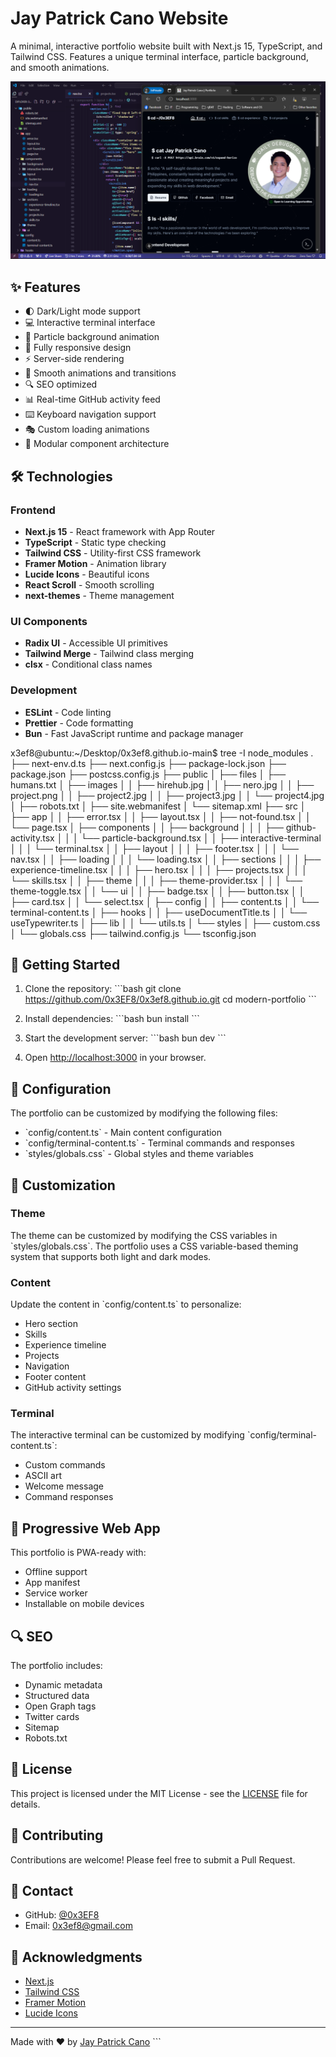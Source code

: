 # Jay Patrick Cano Website

A minimal, interactive portfolio website built with Next.js 15, TypeScript, and Tailwind CSS. Features a unique terminal interface, particle background, and smooth animations.

![Portfolio Preview](/public/images/portfolio.png)

## ✨ Features

- 🌓 Dark/Light mode support
- 💻 Interactive terminal interface
- 🎯 Particle background animation
- 📱 Fully responsive design
- ⚡ Server-side rendering
- 🎨 Smooth animations and transitions
- 🔍 SEO optimized
- 📊 Real-time GitHub activity feed
- ⌨️ Keyboard navigation support
- 🎭 Custom loading animations
- 🔧 Modular component architecture

## 🛠️ Technologies

### Frontend
- **Next.js 15** - React framework with App Router
- **TypeScript** - Static type checking
- **Tailwind CSS** - Utility-first CSS framework
- **Framer Motion** - Animation library
- **Lucide Icons** - Beautiful icons
- **React Scroll** - Smooth scrolling
- **next-themes** - Theme management

### UI Components
- **Radix UI** - Accessible UI primitives
- **Tailwind Merge** - Tailwind class merging
- **clsx** - Conditional class names

### Development
- **ESLint** - Code linting
- **Prettier** - Code formatting
- **Bun** - Fast JavaScript runtime and package manager

x3ef8@ubuntu:~/Desktop/0x3ef8.github.io-main$ tree -I node_modules
.
├── next-env.d.ts
├── next.config.js
├── package-lock.json
├── package.json
├── postcss.config.js
├── public
│   ├── files
│   ├── humans.txt
│   ├── images
│   │   ├── hirehub.jpg
│   │   ├── nero.jpg
│   │   ├── project.png
│   │   ├── project2.jpg
│   │   ├── project3.jpg
│   │   └── project4.jpg
│   ├── robots.txt
│   ├── site.webmanifest
│   └── sitemap.xml
├── src
│   ├── app
│   │   ├── error.tsx
│   │   ├── layout.tsx
│   │   ├── not-found.tsx
│   │   └── page.tsx
│   ├── components
│   │   ├── background
│   │   │   ├── github-activity.tsx
│   │   │   └── particle-background.tsx
│   │   ├── interactive-terminal
│   │   │   └── terminal.tsx
│   │   ├── layout
│   │   │   ├── footer.tsx
│   │   │   └── nav.tsx
│   │   ├── loading
│   │   │   └── loading.tsx
│   │   ├── sections
│   │   │   ├── experience-timeline.tsx
│   │   │   ├── hero.tsx
│   │   │   ├── projects.tsx
│   │   │   └── skills.tsx
│   │   ├── theme
│   │   │   ├── theme-provider.tsx
│   │   │   └── theme-toggle.tsx
│   │   └── ui
│   │       ├── badge.tsx
│   │       ├── button.tsx
│   │       ├── card.tsx
│   │       └── select.tsx
│   ├── config
│   │   ├── content.ts
│   │   └── terminal-content.ts
│   ├── hooks
│   │   ├── useDocumentTitle.ts
│   │   └── useTypewriter.ts
│   ├── lib
│   │   └── utils.ts
│   └── styles
│       ├── custom.css
│       └── globals.css
├── tailwind.config.js
└── tsconfig.json


## 🚀 Getting Started

1. Clone the repository:
\`\`\`bash
git clone https://github.com/0x3EF8/0x3ef8.github.io.git
cd modern-portfolio
\`\`\`

2. Install dependencies:
\`\`\`bash
bun install
\`\`\`

3. Start the development server:
\`\`\`bash
bun dev
\`\`\`

4. Open [http://localhost:3000](http://localhost:3000) in your browser.

## 🔧 Configuration

The portfolio can be customized by modifying the following files:

- \`config/content.ts\` - Main content configuration
- \`config/terminal-content.ts\` - Terminal commands and responses
- \`styles/globals.css\` - Global styles and theme variables

## 🎨 Customization

### Theme

The theme can be customized by modifying the CSS variables in \`styles/globals.css\`. The portfolio uses a CSS variable-based theming system that supports both light and dark modes.

### Content

Update the content in \`config/content.ts\` to personalize:
- Hero section
- Skills
- Experience timeline
- Projects
- Navigation
- Footer content
- GitHub activity settings

### Terminal

The interactive terminal can be customized by modifying \`config/terminal-content.ts\`:
- Custom commands
- ASCII art
- Welcome message
- Command responses

## 📱 Progressive Web App

This portfolio is PWA-ready with:
- Offline support
- App manifest
- Service worker
- Installable on mobile devices

## 🔍 SEO

The portfolio includes:
- Dynamic metadata
- Structured data
- Open Graph tags
- Twitter cards
- Sitemap
- Robots.txt

## 📄 License

This project is licensed under the MIT License - see the [LICENSE](LICENSE) file for details.

## 🤝 Contributing

Contributions are welcome! Please feel free to submit a Pull Request.

## 📧 Contact

- GitHub: [@0x3EF8](https://github.com/0x3EF8)
- Email: 0x3ef8@gmail.com

## 💫 Acknowledgments

- [Next.js](https://nextjs.org/)
- [Tailwind CSS](https://tailwindcss.com/)
- [Framer Motion](https://www.framer.com/motion/)
- [Lucide Icons](https://lucide.dev/)

---

Made with ❤️ by [Jay Patrick Cano](https://github.com/0x3EF8)
\`\`\`

